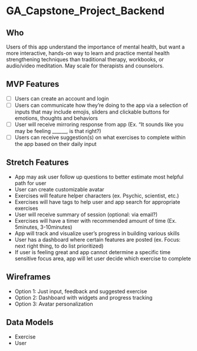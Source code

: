 # GA_Capstone_Project_Backend

## Who
Users of this app understand the importance of mental health, but want a more interactive, hands-on way to learn and practice mental health strengthening techniques than traditional therapy, workbooks, or audio/video meditation. May scale for therapists and counselors.

## MVP Features
 - [ ] Users can create an account and login
 - [ ] Users can communicate how they’re doing to the app via a selection of inputs that may include emojis, sliders and clickable buttons for emotions, thoughts and behaviors
 - [ ] User will receive mirroring response from app (Ex. “It sounds like you may be feeling ______, is that right?)
 - [ ] Users can receive suggestion(s) on what exercises to complete within the app based on their daily input

## Stretch Features
 - App may ask user follow up questions to better estimate most helpful path for user
 - User can create customizable avatar
 - Exercises will feature helper characters (ex. Psychic, scientist, etc.)
 - Exercises will have tags to help user and app search for appropriate exercises
 - User will receive summary of session (optional: via email?)
 - Exercises will have a timer with recommended amount of time (Ex. 5minutes, 3-10minutes)
 - App will track and visualize user’s progress in building various skills
 - User has a dashboard where certain features are posted (ex. Focus: next right thing, to do list prioritized)
 - If user is feeling great and app cannot determine a specific time sensitive focus area, app will let user decide which exercise to complete

## Wireframes
 - Option 1: Just input, feedback and suggested exercise
 - Option 2: Dashboard with widgets and progress tracking
 - Option 3: Avatar personalization

## Data Models
 - Exercise
 - User
